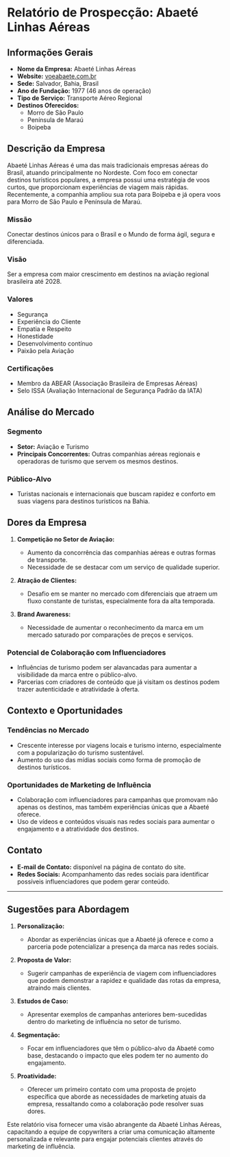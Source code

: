 # Relatório de Prospecção: Abaeté Linhas Aéreas

## Informações Gerais
- **Nome da Empresa:** Abaeté Linhas Aéreas
- **Website:** [voeabaete.com.br](http://www.voeabaete.com.br)
- **Sede:** Salvador, Bahia, Brasil
- **Ano de Fundação:** 1977 (46 anos de operação)
- **Tipo de Serviço:** Transporte Aéreo Regional
- **Destinos Oferecidos:**
  - Morro de São Paulo
  - Península de Maraú
  - Boipeba

## Descrição da Empresa
Abaeté Linhas Aéreas é uma das mais tradicionais empresas aéreas do Brasil, atuando principalmente no Nordeste. Com foco em conectar destinos turísticos populares, a empresa possui uma estratégia de voos curtos, que proporcionam experiências de viagem mais rápidas. Recentemente, a companhia ampliou sua rota para Boipeba e já opera voos para Morro de São Paulo e Península de Maraú.

### Missão
Conectar destinos únicos para o Brasil e o Mundo de forma ágil, segura e diferenciada.

### Visão
Ser a empresa com maior crescimento em destinos na aviação regional brasileira até 2028.

### Valores
- Segurança
- Experiência do Cliente
- Empatia e Respeito
- Honestidade
- Desenvolvimento contínuo
- Paixão pela Aviação

### Certificações
- Membro da ABEAR (Associação Brasileira de Empresas Aéreas)
- Selo ISSA (Avaliação Internacional de Segurança Padrão da IATA)

## Análise do Mercado
### Segmento
- **Setor:** Aviação e Turismo
- **Principais Concorrentes:** Outras companhias aéreas regionais e operadoras de turismo que servem os mesmos destinos.

### Público-Alvo
- Turistas nacionais e internacionais que buscam rapidez e conforto em suas viagens para destinos turísticos na Bahia.

## Dores da Empresa
1. **Competição no Setor de Aviação:**
   - Aumento da concorrência das companhias aéreas e outras formas de transporte.
   - Necessidade de se destacar com um serviço de qualidade superior.

2. **Atração de Clientes:**
   - Desafio em se manter no mercado com diferenciais que atraem um fluxo constante de turistas, especialmente fora da alta temporada.

3. **Brand Awareness:**
   - Necessidade de aumentar o reconhecimento da marca em um mercado saturado por comparações de preços e serviços.

### Potencial de Colaboração com Influenciadores
- Influências de turismo podem ser alavancadas para aumentar a visibilidade da marca entre o público-alvo.
- Parcerias com criadores de conteúdo que já visitam os destinos podem trazer autenticidade e atratividade à oferta.

## Contexto e Oportunidades
### Tendências no Mercado
- Crescente interesse por viagens locais e turismo interno, especialmente com a popularização do turismo sustentável.
- Aumento do uso das mídias sociais como forma de promoção de destinos turísticos.

### Oportunidades de Marketing de Influência
- Colaboração com influenciadores para campanhas que promovam não apenas os destinos, mas também experiências únicas que a Abaeté oferece.
- Uso de vídeos e conteúdos visuais nas redes sociais para aumentar o engajamento e a atratividade dos destinos.

## Contato
- **E-mail de Contato:** disponível na página de contato do site.
- **Redes Sociais:** Acompanhamento das redes sociais para identificar possíveis influenciadores que podem gerar conteúdo.

---

## Sugestões para Abordagem
1. **Personalização:**
   - Abordar as experiências únicas que a Abaeté já oferece e como a parceria pode potencializar a presença da marca nas redes sociais.

2. **Proposta de Valor:**
   - Sugerir campanhas de experiência de viagem com influenciadores que podem demonstrar a rapidez e qualidade das rotas da empresa, atraindo mais clientes.

3. **Estudos de Caso:**
   - Apresentar exemplos de campanhas anteriores bem-sucedidas dentro do marketing de influência no setor de turismo.

4. **Segmentação:**
   - Focar em influenciadores que têm o público-alvo da Abaeté como base, destacando o impacto que eles podem ter no aumento do engajamento.

5. **Proatividade:**
   - Oferecer um primeiro contato com uma proposta de projeto específica que aborde as necessidades de marketing atuais da empresa, ressaltando como a colaboração pode resolver suas dores.

Este relatório visa fornecer uma visão abrangente da Abaeté Linhas Aéreas, capacitando a equipe de copywriters a criar uma comunicação altamente personalizada e relevante para engajar potenciais clientes através do marketing de influência.